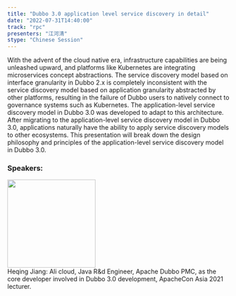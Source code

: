 ```yaml
---
title: "Dubbo 3.0 application level service discovery in detail"
date: "2022-07-31T14:40:00"
track: "rpc"
presenters: "江河清"
stype: "Chinese Session"
---
```

With the advent of the cloud native era, infrastructure capabilities are being unleashed upward, and platforms like Kubernetes are integrating microservices concept abstractions.
The service discovery model based on interface granularity in Dubbo 2.x is completely inconsistent with the service discovery model based on application granularity abstracted by other platforms, resulting in the failure of Dubbo users to natively connect to governance systems such as Kubernetes.
The application-level service discovery model in Dubbo 3.0 was developed to adapt to this architecture. After migrating to the application-level service discovery model in Dubbo 3.0, applications naturally have the ability to apply service discovery models to other ecosystems.
This presentation will break down the design philosophy and principles of the application-level service discovery model in Dubbo 3.0.
 ### Speakers: 
 <img src="images/speaker/1170.png" width="200" /><br>Heqing Jiang: Ali cloud, Java R&d Engineer, Apache Dubbo PMC, as the core developer involved in Dubbo 3.0 development, ApacheCon Asia 2021 lecturer.

 